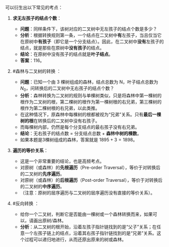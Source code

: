 可以衍生出以下常见的考点：

1.  **求无左孩子的结点个数**：
    *   **问题**：同样条件下，该树对应的二叉树中无左孩子的结点个数是多少？
    *   **分析**：根据转换规则第一条，一个结点在二叉树中**有**左孩子，当且仅当它在原树中**有孩子**（即它是一个分支结点）。因此，在二叉树中**没有**左孩子的结点，就是那些在原树中**没有孩子**的结点。
    *   **结论**：在原树中没有孩子的结点就是**叶子结点**。
    *   **答案**：$116$。

2.  #森林与二叉树的转换 ：
    *   **问题**：已知一个由 3 棵树组成的森林，结点总数为 N，叶子结点总数为 $N_0$，问转换后的二叉树中无右孩子的结点个数？
    *   **分析**：森林转换为二叉树的规则与单棵树类似，只是将森林中第一棵树的根作为二叉树的根，第二棵树的根作为第一棵树根的右兄弟，第三棵树的根作为第二棵树根的右兄弟，以此类推。
    *   在这种情况下，原森林中每棵树的根都被视为“兄弟”关系。只有**最后一棵树的根**在转换后的二叉树中没有右孩子。
    *   而每棵树内部，仍然是每个分支结点的最右孩子没有右兄弟。
    *   **结论**：无右孩子的结点数 = 分支结点总数 + **森林中树的棵数**。
    *   如果本题是3棵树组成的森林，答案就是 $1895 + 3 = 1898$。

3.  **遍历的等价关系**：
    *   这是一个非常重要的结论，也是高频考点。
    *   对原树（或森林）的**先根遍历**（Pre-order Traversal），等价于对转换后的二叉树的**先序遍历**。
    *   对原树（或森林）的**后根遍历**（Post-order Traversal），等价于对转换后的二叉树的**中序遍历**。
    *   （注意：原树的层序遍历与二叉树的层序遍历没有直接的等价关系）。

4.  #反向转换 ：
    *   给你一个二叉树，判断它是否能由一棵树或一个森林转换而来，如果可以，请画出原树/森林。
    *   **分析**：从二叉树的根开始，沿着左孩子指针链找到的是“父子”关系；在任意一个左孩子链上的结点，沿着其右孩子指针链找到的是“兄弟”关系。这个过程可以递归地进行，从而还原出原来的树或森林。
